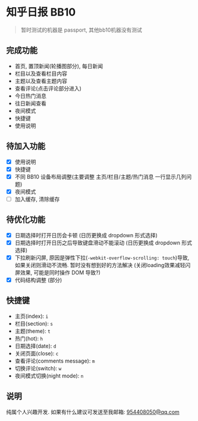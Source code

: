 # 知乎日报 BB10

> 暂时测试的机器是 passport, 其他bb10机器没有测试

## 完成功能
- 首页, 置顶新闻(轮播图部分), 每日新闻
- 栏目以及查看栏目内容
- 主题以及查看主题内容
- 查看评论(点击评论部分进入)
- 今日热门消息
- 往日新闻查看
- 夜间模式
- 快捷键
- 使用说明

## 待加入功能
- [x] 使用说明
- [x] 快捷键
- [x] 不同 BB10 设备布局调整(主要调整 主页/栏目/主题/热门消息 一行显示几列问题)
- [x] 夜间模式
- [ ] 加入缓存, 清除缓存

## 待优化功能
- [x] 日期选择时打开日历会卡顿 (日历更换成 dropdown 形式选择)
- [x] 日期选择时打开日历之后导致键盘滑动不能滚动 (日历更换成 dropdown 形式选择)
- [x] 下拉刷新闪屏, 原因是弹性下拉(`-webkit-overflow-scrolling: touch`)导致, 如果关闭则滑动不流畅. 暂时没有想到好的方法解决 (关闭loading效果减轻闪屏效果, 可能是同时操作 DOM 导致?)
- [x] 代码结构调整 (部分)

## 快捷键
- 主页(index): `i`
- 栏目(section): `s`
- 主题(theme): `t`
- 热门(hot): `h`
- 日期选择(date): `d`
- 关闭页面(close): `c`
- 查看评论(comments message): `m`
- 切换评论(switch): `w`
- 夜间模式切换(night mode): `n`

## 说明
纯属个人兴趣开发. 如果有什么建议可发送至我邮箱: 954408050@qq.com